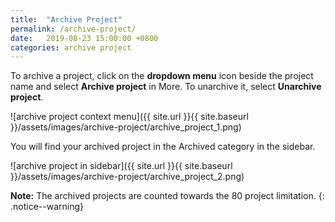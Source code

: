 ```yaml
---
title:  "Archive Project"
permalink: /archive-project/
date:   2019-08-23 15:00:00 +0800
categories: archive project
---
```

To archive a project, click on the **dropdown menu** icon beside the project name and select **Archive project** in More. To unarchive it, select **Unarchive project**.

![archive project context menu]({{ site.url }}{{ site.baseurl }}/assets/images/archive-project/archive_project_1.png)

You will find your archived project in the Archived category in the sidebar.

![archive project in sidebar]({{ site.url }}{{ site.baseurl }}/assets/images/archive-project/archive_project_2.png)

**Note:** The archived projects are counted towards the 80 project limitation. 
{: .notice--warning}
